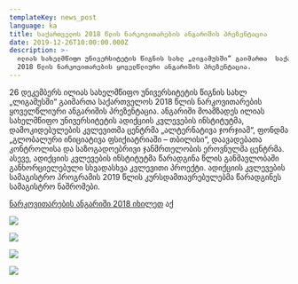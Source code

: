 ```yaml
---
templateKey: news_post
language: ka
title: საქართველოს 2018 წლის ნარკოვითარების ანგარიშის პრეზენტაცია
date: 2019-12-26T10:00:00.000Z
description: >-
  ილიას სახელმწიფო უნივერსიტეტის წიგნის სახლ „ლიგამუსში“ გაიმართა  საქართველოს
  2018 წლის ნარკოვითარების ყოველწლიური ანგარიშის პრეზენტაცია.
---
```

26 დეკემბერს ილიას სახელმწიფო უნივერსიტეტის წიგნის სახლ „ლიგამუსში“ გაიმართა  საქართველოს 2018 წლის ნარკოვითარების ყოველწლიური ანგარიშის პრეზენტაცია. ანგარიში მოამზადეს ილიას სახელმწიფო უნივერსიტეტის ადიქციის კვლევების ინსტიტუტმა, დამოკიდებულების კვლევითმა ცენტრმა „ალტერნატივა ჯორჯიამ“, ფონდმა „გლობალური ინიციატივა ფსიქიატრიაში – თბილისი“, დაავადებათა კონტროლისა და საზოგადოებრივი ჯანმრთელობის ეროვნულმა ცენტრმა. ასევე, ადიქციის კვლევების ინსტიტუტმა წარადგინა წლის განმავლობაში განხორციელებული სხვადასხვა კვლევითი პროექტი. ადიქციის კვლევების სამაგისტრო პროგრამის 2019 წლის კურსდამთავრებულებმა წარადგინეს სამაგისტრო ნაშრომები. 

[ნარკოვითარების ანგარიში 2018 იხილეთ](https://altgeorgia.ge/ka/drug-situation-in-georgia/) აქ  

<div class="image-list">

![](/media/uploads/pc263356.jpg)

![](/media/uploads/pc263344.jpg)

![](/media/uploads/dato.1.jpg)

![](/media/uploads/adel1.jpg)

</div>
